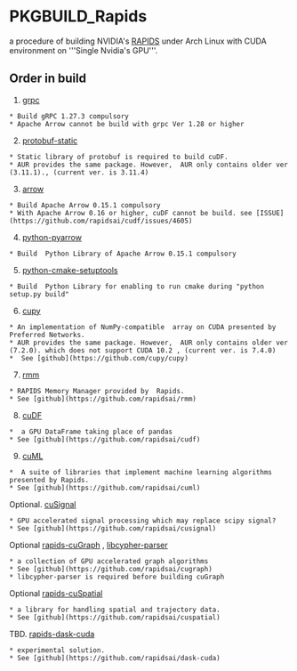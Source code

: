 # PKGBUILD_Rapids

a  procedure of building NVIDIA's [RAPIDS](https://rapids.ai/) under Arch Linux with CUDA environment on  '''Single Nvidia's GPU'''.

## Order in build

1. [grpc](https://github.com/gdaisukesuzuki/PKGBUILD_Rapids/tree/master/grpc/PKGBUILD)

```
* Build gRPC 1.27.3 compulsory
* Apache Arrow cannot be build with grpc Ver 1.28 or higher 
```

2.  [protobuf-static](https://github.com/gdaisukesuzuki/PKGBUILD_Rapids/tree/master/protobuf-static/PKGBUILD)
```
* Static library of protobuf is required to build cuDF.
* AUR provides the same package. However,  AUR only contains older ver (3.11.1)., (current ver. is 3.11.4)
```

3.  [arrow](https://github.com/gdaisukesuzuki/PKGBUILD_Rapids/tree/master/arrow/PKGBUILD)
```
* Build Apache Arrow 0.15.1 compulsory
* With Apache Arrow 0.16 or higher, cuDF cannot be build. see [ISSUE](https://github.com/rapidsai/cudf/issues/4605)
```

4.  [python-pyarrow](https://github.com/gdaisukesuzuki/PKGBUILD_Rapids/tree/master/python-arrow/PKGBUILD)
```
* Build  Python Library of Apache Arrow 0.15.1 compulsory
```


5.  [python-cmake-setuptools](https://github.com/gdaisukesuzuki/PKGBUILD_Rapids/tree/master/python-cmake-setuptools/PKGBUILD)
```
* Build  Python Library for enabling to run cmake during "python setup.py build"
```
6.  [cupy](https://github.com/gdaisukesuzuki/PKGBUILD_Rapids/tree/master/cupy/PKGBUILD)
```
* An implementation of NumPy-compatible  array on CUDA presented by Preferred Networks.
* AUR provides the same package. However,  AUR only contains older ver (7.2.0). which does not support CUDA 10.2 , (current ver. is 7.4.0) 
*  See [github](https://github.com/cupy/cupy)
```

7.  [rmm](https://github.com/gdaisukesuzuki/PKGBUILD_Rapids/tree/master/rapids-rmm/PKGBUILD)
```
* RAPIDS Memory Manager provided by  Rapids.
* See [github](https://github.com/rapidsai/rmm)
```

8.  [cuDF](https://github.com/gdaisukesuzuki/PKGBUILD_Rapids/tree/master/rapids-cudf/PKGBUILD)
```
*  a GPU DataFrame taking place of pandas
* See [github](https://github.com/rapidsai/cudf)
```

9.  [cuML](https://github.com/gdaisukesuzuki/PKGBUILD_Rapids/tree/master/rapids-cuml/PKGBUILD)
```
*  A suite of libraries that implement machine learning algorithms presented by Rapids.
* See [github](https://github.com/rapidsai/cuml)
```

Optional.  [cuSignal](https://github.com/gdaisukesuzuki/PKGBUILD_Rapids/tree/master/rapids-cusignal/PKGBUILD)
```
* GPU accelerated signal processing which may replace scipy signal?
* See [github](https://github.com/rapidsai/cusignal)
```





Optional [rapids-cuGraph](https://github.com/gdaisukesuzuki/PKGBUILD_Rapids/tree/master/rapids-cugraph/PKGBUILD)
, [libcypher-parser](https://github.com/gdaisukesuzuki/PKGBUILD_Rapids/blob/master/libcypher-parser/PKGBUILD)
```
* a collection of GPU accelerated graph algorithms
* See [github](https://github.com/rapidsai/cugraph)
* libcypher-parser is required before building cuGraph
```

Optional [rapids-cuSpatial](https://github.com/gdaisukesuzuki/PKGBUILD_Rapids/tree/master/rapids-spatial/PKGBUILD)
```
* a library for handling spatial and trajectory data.
* See [github](https://github.com/rapidsai/cuspatial)
```


TBD.  [rapids-dask-cuda](https://github.com/gdaisukesuzuki/PKGBUILD_Rapids/tree/master/rapids-dask-cuda/PKGBUILD)
```
* experimental solution.
* See [github](https://github.com/rapidsai/dask-cuda)
```



